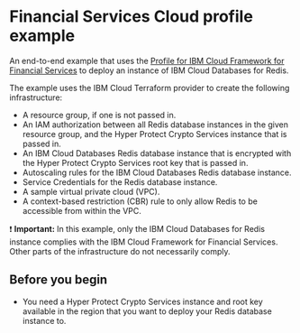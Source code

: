 # Financial Services Cloud profile example

An end-to-end example that uses the [Profile for IBM Cloud Framework for Financial Services](../../modules/fscloud/) to deploy an instance of IBM Cloud Databases for Redis.

The example uses the IBM Cloud Terraform provider to create the following infrastructure:

- A resource group, if one is not passed in.
- An IAM authorization between all Redis database instances in the given resource group, and the Hyper Protect Crypto Services instance that is passed in.
- An IBM Cloud Databases Redis database instance that is encrypted with the Hyper Protect Crypto Services root key that is passed in.
- Autoscaling rules for the IBM Cloud Databases Redis database instance.
- Service Credentials for the Redis database instance.
- A sample virtual private cloud (VPC).
- A context-based restriction (CBR) rule to only allow Redis to be accessible from within the VPC.

:exclamation: **Important:** In this example, only the IBM Cloud Databases for Redis instance complies with the IBM Cloud Framework for Financial Services. Other parts of the infrastructure do not necessarily comply.

## Before you begin

- You need a Hyper Protect Crypto Services instance and root key available in the region that you want to deploy your Redis database instance to.
